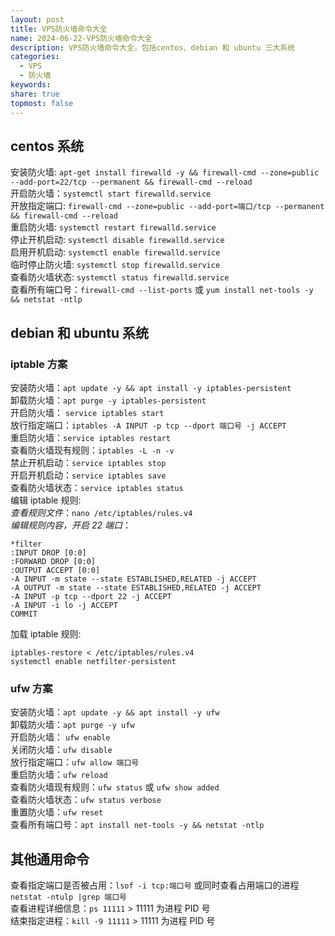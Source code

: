 ```yaml
---  
layout: post  
title: VPS防火墙命令大全  
name: 2024-06-22-VPS防火墙命令大全  
description: VPS防火墙命令大全，包括centos、debian 和 ubuntu 三大系统  
categories:  
  - VPS  
  - 防火墙  
keywords:   
share: true  
topmost: false  
---  
```

  
## centos 系统  
  
安装防火墙: `apt-get install firewalld -y && firewall-cmd --zone=public --add-port=22/tcp --permanent && firewall-cmd --reload`    
开启防火墙：`systemctl start firewalld.service`    
开放指定端口: `firewall-cmd --zone=public --add-port=端口/tcp --permanent && firewall-cmd --reload`    
重启防火墙: `systemctl restart firewalld.service`    
停止开机启动: `systemctl disable firewalld.service`    
启用开机启动: `systemctl enable firewalld.service`    
临时停止防火墙: `systemctl stop firewalld.service`    
查看防火墙状态: `systemctl status firewalld.service`    
查看所有端口号：`firewall-cmd --list-ports` 或 `yum install net-tools -y && netstat -ntlp`    
  
## debian 和 ubuntu 系统  
  
### iptable 方案  
  
安装防火墙：`apt update -y && apt install -y iptables-persistent`    
卸载防火墙：`apt purge -y iptables-persistent`    
开启防火墙： `service iptables start`    
放行指定端口：`iptables -A INPUT -p tcp --dport 端口号 -j ACCEPT`    
重启防火墙：`service iptables restart`    
查看防火墙现有规则：`iptables -L -n -v`    
禁止开机启动：`service iptables stop`    
开启开机启动：`service iptables save`    
查看防火墙状态：`service iptables status`    
编辑 iptable 规则:    
  *查看规则文件*：`nano /etc/iptables/rules.v4`    
  *编辑规则内容，开启 22 端口*：  
  
  ```  
  *filter   
  :INPUT DROP [0:0]   
  :FORWARD DROP [0:0]   
  :OUTPUT ACCEPT [0:0]   
  -A INPUT -m state --state ESTABLISHED,RELATED -j ACCEPT   
  -A OUTPUT -m state --state ESTABLISHED,RELATED -j ACCEPT   
  -A INPUT -p tcp --dport 22 -j ACCEPT  
  -A INPUT -i lo -j ACCEPT  
  COMMIT  
  ```  
  
加载 iptable 规则:  
  
```  
iptables-restore < /etc/iptables/rules.v4  
systemctl enable netfilter-persistent  
```  
  
### ufw 方案  
  
安装防火墙：`apt update -y && apt install -y ufw`    
卸载防火墙：`apt purge -y ufw`    
开启防火墙： `ufw enable`    
关闭防火墙：`ufw disable`    
放行指定端口：`ufw allow 端口号`    
重启防火墙：`ufw reload`    
查看防火墙现有规则：`ufw status` 或 `ufw show added`    
查看防火墙状态：`ufw status verbose`    
重置防火墙：`ufw reset`    
查看所有端口号：`apt install net-tools -y && netstat -ntlp`    
  
## 其他通用命令  
  
查看指定端口是否被占用：`lsof -i tcp:端口号` 或同时查看占用端口的进程 `netstat -ntulp |grep 端口号`    
查看进程详细信息：`ps 11111` > 11111 为进程 PID 号    
结束指定进程：`kill -9 11111` > 11111 为进程 PID 号  
